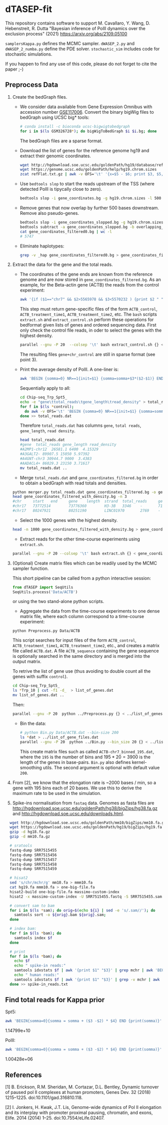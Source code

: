 # dTASEP-fit

This repository contains software to support M. Cavallaro, Y. Wang, D. Hebenstreit, R. Dutta "Bayesian inference of PolII dynamics over the exclusion process"  (2021) https://arxiv.org/abs/2109.05100

`samplersKappa.py` defines the MCMC sampler. `dWASEP_2.py` and `dWASEP_2_numba.py` define the PDE solver. `stochastic_sim` includes code for stochastic simulations.


If you happen to find any use of this code, please do not forget to cite the paper ;-)



## Preprocess Data

1. Create the bedGraph files.

    *  We consider data available from Gene Expression Omnibus with accession number [GSE117006](https://www.ncbi.nlm.nih.gov/gds/?term=GSE117006). Convert the binary bigWig files to bedGraph using UCSC big* tools:
       ```bash
       # conda install -c bioconda ucsc-bigwigtobedgraph
       for i in $(ls GSM326728*); do bigWigToBedGraph $i $i.bg; done
       ```
       The bedGraph files are a sparse format.

    *  Download the list of genes for the reference genome hg19 and extract their genomic coordinates.
       ```bash
       wget http://hgdownload.soe.ucsc.edu/goldenPath/hg19/database/refFlat.txt.gz
       wget https://genome.ucsc.edu/goldenPath/help/hg19.chrom.sizes
       zcat refFlat.txt.gz | awk -v OFS='\t' '{x=$5 - $6; print $3, $5, $6, $1, ( x >= 0 ) ? x : -x , $4}' > gene_coordinates.bg
       ```

    *  Use `bedtools slop` to start the reads upstream of the TSS (where detected PolII is tipycally close to zero).
       ```bash
       bedtools slop -i gene_coordinates.bg -g hg19.chrom.sizes -l 500 -r 0 -s | bedtools sort  > gene_coordinates_slopped.bg
       ```

    *  Remove genes that now overlap by further 500 bases downstream. Remove also pseudo-genes.
   
       ```bash
       bedtools slop -i gene_coordinates_slopped.bg -g hg19.chrom.sizes -r 500 -l -s | bedtools sort | bedtools merge -c 1 -o count | awk ' { if($4 > 1) {print $0} }' > overlapping_genes.bg
       bedtools subtract -a gene_coordinates_slopped.bg -b overlapping_genes.bg -A | awk -v OFS='\t' '{if(($3 - $2) > 2800) {print $0}}'> gene_coordinates_filtered0.bg
       cat gene_coordinates_filtered0.bg | wc -l
       # 5747
       ```
    * Eliminate haplotypes:

      ```bash
      grep -v _hap gene_coordinates_filtered0.bg > gene_coordinates_filtered.bg
      ```


2. Extract the data for the gene and the total reads.
    * The coordinates of the gene ends are known from the reference genome and are
    now stored in `gene_coordinates_filtered.bg`.
      As an example, for the Beta-actin gene (ACTB) the reads from the control experiment:

      ```bash
      awk '{if ($1=="chr7" && $2>5565978 && $3<5570232 ) {print $2 " " $3 " "  $4}}'  GSM3267288_HCT116_M12_control_Spt5_170914_R1.bw.bg > ACTB_control
      ```

      This step must return gene-specific files of the form `ACTB_control`, `ACTB_treatment_time1`, `ACTB_treatment_time2`, etc.
      The `bash` scripts `extract.sh` and `extract_control.sh` perform these operations for bedformat given lists of genes and ordered sequencing data.
      First only check the control file reads, in oder to select the genes with the highest density.
      ```bash
      parallel --gnu -P 20  --colsep '\t' bash extract_control.sh {} < gene_coordinates_filtered.bg
      ```
      The resulting files `gene+chr_control` are still in sparse format (see point 3).



    * Print the average density of PolII. A one-liner is:
      ```bash
      awk 'BEGIN {somma=0} NR==1{init=$1} {somma=somma+$3*($2-$1)} END {print somma/($1-init)}'  A2MP1-chr12_control
      ```
      Sequentially apply to all:
      ```bash
      cd Chip-seq_Trp_Spt5_
      echo -e "gene\ttotal_reads\tgene_length\tread_density" > total_reads.dat
      for f in $(ls *control);
        do awk -v OFS='\t' 'BEGIN {somma=0} NR==1{init=$1} {somma=somma+$3*($2-$1)} END {split(FILENAME, a, "_"); x=init - $2; print a[1], somma, ( x >= 0 ) ? x : -x, somma / (( x >= 0 ) ? x : -x) }'  $f;
      done >> total_reads.dat
      ```
 
      Therefore `total_reads.dat` has columns `gene`, `total reads`, `gene_length`, `read density`.
      ```bash
      head total_reads.dat
      #gene  total_reads gene_length read_density
      #A2MP1-chr12  26581.1 6400  4.15329
      #A3GALT2- 89907.5 15050 5.97392
      #A4GNT-chr3 30944.7 9000  3.4383
      #AADACL4+ 86029.3 23150 3.71617
      mv total_reads.dat ..
      ```

    * Merge `total_reads.dat` and `gene_coordinates_filtered.bg` in order to obtain a bedGraph with read totals and densities.
     ```bash
     python merger.py total_reads.dat gene_coordinates_filtered.bg -o gene_coordinates_filtered_with_density.bg
     head gene_coordinates_filtered_with_density.bg -n 3
     #chr     start   end     gene    length  strand  total_reads     gene_length     read_density    name
     #chr17   73772514        73776360        H3-3B   3346    -       719836.0        3800    189.43099999999998      H3-3B-chr17
     #chr17   80247921        80251190        LINC01970       2769    -       477972.0        3200    149.366 LINC01970-chr17
     ```

    * Select the 1000 genes with the highest density.
     ```bash
     head -n 1000 gene_coordinates_filtered_with_density.bg > gene_coordinates_filtered_with_density_filtered.bg
     ```

    * Extract reads for the other time-course experiments using `extract.sh`.
     ```bash
     parallel --gnu -P 20 --colsep '\t' bash extract.sh {} < gene_coordinates_filtered_with_density_filtered.bg
     ```


3. (Optional) Create matrix files which can be readily used by the MCMC sampler function.

    This short pipeline can be called from a python interactive session:
    ```python
    from dTASEP import SeqUtils
    SeqUtils.process('Data/ACTB')
    ```
    or using the two stand-alone python scripts.

    * Aggregate the data from the time-course experiments to one dense matrix file, where each column correspond to a time-course experiment:

     ```
     python Preprocess.py Data/ACTB
     ```

     This script searches for input files of the form `ACTB_control`, `ACTB_treatment_time1`, `ACTB_treatment_time2`, etc., and creates a matrix file called `ACTB.dat`.
     A file `ACTB_sequence` containing the gene sequence is optionally searched in the same directory and is merged into the output matrix.

     To retrive the list of gene use (thus avoiding to double count all the genes with suffix `control`).
     ```bash
     cd Chip-seq_Trp_Spt5_
     ls *Trp_10 | cut -f1 -d_  > list_of_genes.dat
     mv list_of_genes.dat ..
     ```

     Then:
     ```bash
     parallel --gnu -P 20  python ../Preprocess.py {} < ../list_of_genes.dat
     ```


    * Bin the data:
      ```bash
      # python Bin.py Data/ACTB.dat --bin-size 200
      ls *dat > ../list_of_gene_files.dat
      parallel --gnu -P 20  python ../Bin.py --bin_size 20 {} < ../list_of_gene_files.dat
      ```
      This create matrix files such as called `ACTB-chr7_binned_195.dat`, where the `195` is the number of bins and $195 * 20 = 3900$ is the length of the genes in base-pairs.
      `Bin.py` also defines kernel-smoothing utils. The second argument is optional with default value `200`.



4. From [2], we know that the elongation rate is ~2000 bases / min, so a gene with 195 bins each of 20 bases. We use this to derive the maximum rate to be used in the simulation.


5. Spike-ins normalisation from `fastaq` data. Genomes as fasta files are http://hgdownload.soe.ucsc.edu/goldenPath/hg38/bigZips/hg38.fa.gz and http://hgdownload.soe.ucsc.edu/downloads.html.


```bash
  wget http://hgdownload.soe.ucsc.edu/goldenPath/mm10/bigZips/mm10.fa.gz
  wget https://hgdownload.soe.ucsc.edu/goldenPath/hg19/bigZips/hg19.fa.gz
  gzip -d hg18.fa.gz
  gzip -d mm10.fa.gz

  # sratools
  fastq-dump SRR7515455
  fastq-dump SRR7515456
  fastq-dump SRR7515457
  fastq-dump SRR7515458
  fastq-dump SRR7515459

  # hisat2
  sed 's/chr/mchr/g' mm10.fa > mmm10.fa
  cat hg19.fa mmm10.fa > one-big-file.fa
  hisat2-build one-big-file.fa massimo-custom-index
  hisat2 -x massimo-custom-index -U SRR7515455.fastq -S SRR7515455.sam

  # convert sam to bam
  for i in $(ls *sam); do orig=$(echo ${i} | sed -e 's/.sam//'); do
    samtools sort -o ${orig}.bam ${orig}.sam;
  done

  # index bam:
  for f in $(ls *bam); do
    samtools index $f
  done

  # print
  for f in $(ls *bam); do
    echo $f
    echo " spike-in reads:"
    samtools idxstats $f | awk '{print $1" "$3}' | grep mchr | awk 'BEGIN {somma=0} {somma=somma+$2} END {print somma}'
    echo " human reads:"
    samtools idxstats $f | awk '{print $1" "$3}' | grep -v mchr | awk 'BEGIN {somma=0} {somma=somma+$2} END {print somma}'
  done >> spike-in_reads.txt

```



## Find total reads for Kappa prior

Spt5:
```bash
awk 'BEGIN{somma=0}{somma = somma + ($3 -$2) * $4} END {print(somma)}' GSM3267288_HCT116_M12_control_Spt5_170914_R1.bw.bg
```
1.14799e+10


PolII:
```bash
awk 'BEGIN{somma=0}{somma = somma + ($3 -$2) * $4} END {print(somma)}'  GSM3267283_HCT116_control_PolII_160809_R4.bw.bg
```
1.00428e+06


## References

[1] B. Erickson, R.M. Sheridan, M. Cortazar, D.L. Bentley, Dynamic turnover of paused pol II complexes at human promoters, Genes Dev. 32 (2018) 1215–1225. doi:10.1101/gad.316810.118.

[2] I. Jonkers, H. Kwak, J.T. Lis, Genome-wide dynamics of Pol II elongation and its interplay with promoter proximal pausing, chromatin, and exons, Elife. 2014 (2014) 1–25. doi:10.7554/eLife.02407.